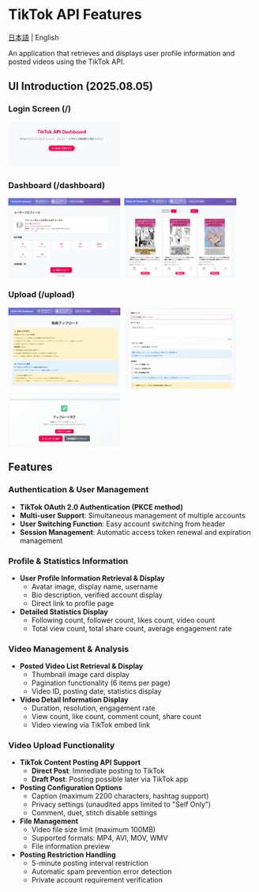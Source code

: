 # TikTok API Features

[日本語](../README.md) | English

An application that retrieves and displays user profile information and posted videos using the TikTok API.

## UI Introduction (2025.08.05)

### Login Screen (/)

<img src="../images/login1.png" width="45%" />

### Dashboard (/dashboard)

<div style="display: flex; column-gap:8px;">
    <img src="../images/dashboard_1.png" width="45%" />
    <img src="../images/dashboard_2.png" width="45%" />
</div>

### Upload (/upload)

<div style="display: flex; gap:8px; flex-wrap: wrap;">
    <img src="../images/upload_1.png" width="45%" />
    <img src="../images/upload_2.png" width="45%" />
    <img src="../images/upload_3.png" width="45%" />
</div>

## Features

### Authentication & User Management

- **TikTok OAuth 2.0 Authentication (PKCE method)**
- **Multi-user Support**: Simultaneous management of multiple accounts
- **User Switching Function**: Easy account switching from header
- **Session Management**: Automatic access token renewal and expiration management

### Profile & Statistics Information

- **User Profile Information Retrieval & Display**
  - Avatar image, display name, username
  - Bio description, verified account display
  - Direct link to profile page
- **Detailed Statistics Display**
  - Following count, follower count, likes count, video count
  - Total view count, total share count, average engagement rate

### Video Management & Analysis

- **Posted Video List Retrieval & Display**
  - Thumbnail image card display
  - Pagination functionality (6 items per page)
  - Video ID, posting date, statistics display
- **Video Detail Information Display**
  - Duration, resolution, engagement rate
  - View count, like count, comment count, share count
  - Video viewing via TikTok embed link

### Video Upload Functionality

- **TikTok Content Posting API Support**
  - **Direct Post**: Immediate posting to TikTok
  - **Draft Post**: Posting possible later via TikTok app
- **Posting Configuration Options**
  - Caption (maximum 2200 characters, hashtag support)
  - Privacy settings (unaudited apps limited to "Self Only")
  - Comment, duet, stitch disable settings
- **File Management**
  - Video file size limit (maximum 100MB)
  - Supported formats: MP4, AVI, MOV, WMV
  - File information preview
- **Posting Restriction Handling**
  - 5-minute posting interval restriction
  - Automatic spam prevention error detection
  - Private account requirement verification
